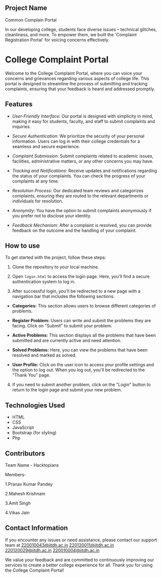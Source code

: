 ## Project Name

Common Complain Portal

In our developing college, students face diverse issues – technical glitches, cleanliness, and more. To empower them, we built the 'Complaint Registration Portal' for voicing concerns effectively.

# College Complaint Portal

Welcome to the College Complaint Portal, where you can voice your concerns and grievances regarding various aspects of college life. This portal is designed to streamline the process of submitting and tracking complaints, ensuring that your feedback is heard and addressed promptly.

## Features

- *User-Friendly Interface*: Our portal is designed with simplicity in mind, making it easy for students, faculty, and staff to submit complaints and inquiries.

- *Secure Authentication*: We prioritize the security of your personal information. Users can log in with their college credentials for a seamless and secure experience.

- *Complaint Submission*: Submit complaints related to academic issues, facilities, administrative matters, or any other concerns you may have.

- *Tracking and Notifications*: Receive updates and notifications regarding the status of your complaints. You can check the progress of your complaints at any time.

- *Resolution Process*: Our dedicated team reviews and categorizes complaints, ensuring they are routed to the relevant departments or individuals for resolution.

- *Anonymity*: You have the option to submit complaints anonymously if you prefer not to disclose your identity.

- *Feedback Mechanism*: After a complaint is resolved, you can provide feedback on the outcome and the handling of your complaint.

## How to use

To get started with the project, follow these steps:

1. Clone the repository to your local machine.

2. Open `login.html` to access the login page. Here, you'll find a secure authentication system to log in.

3. After successful login, you'll be redirected to a new page with a navigation bar that includes the following sections:

- **Categories:** This section allows users to browse different categories of problems.

- **Register Problem:** Users can write and submit the problems they are facing. Click on "Submit" to submit your problem.

- **Active Problems:** This section displays all the problems that have been submitted and are currently active and need attention.

- **Solved Problems:** Here, you can view the problems that have been resolved and marked as solved.

- **User Profile:** Click on the user icon to access your profile settings and the option to log out. When you log out, you'll be redirected to the "Thank You" page.

4. If you need to submit another problem, click on the "Login" button to return to the login page and submit your new problem.

## Technologies Used

- HTML
- CSS
- JavaScript
- Bootstrap (for styling)
- Php
  
## Contributors
Team Name - Hacktopians

Members-

1.Pranav Kumar Pandey

2.Mahesh Krishnam
 
3.Amit Singh

4.Vikas Jain

## Contact Information

If you encounter any issues or need assistance, please contact our support team at 
220010043@iitdh.ac.in
220120011@iitdh.ac.in
220120029@iitdh.ac.in
220010004@iitdh.ac.in

We value your feedback and are committed to continuously improving our services to create a better college experience for all. Thank you for using the College Complaint Portal!
